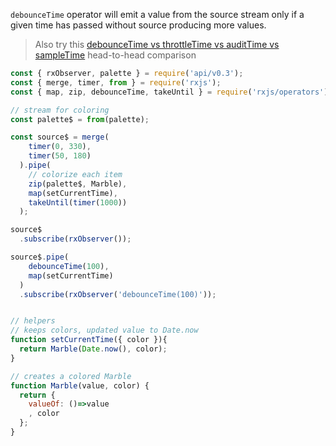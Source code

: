 <!--
name:		
title:		debounceTime
pageTitle:	debounceTime — RxJS operator example + marble diagram
desc:		debounceTime will emit a value from the source stream only if a given time has passed without source producing more values. See this marble diagram:
docsUrl:	https://rxjs.dev/api/operators/debounceTime
-->

`debounceTime` operator will emit a value from the source stream only if a given time has passed without source producing more values.  
> Also try this [debounceTime vs throttleTime vs auditTime vs sampleTime](/rxjs/debounceTime-vs-throttleTime-vs-auditTime-vs-sampleTime/) head-to-head comparison

```js
const { rxObserver, palette } = require('api/v0.3');
const { merge, timer, from } = require('rxjs');
const { map, zip, debounceTime, takeUntil } = require('rxjs/operators');

// stream for coloring
const palette$ = from(palette);

const source$ = merge(
    timer(0, 330),
    timer(50, 180)
  ).pipe(
    // colorize each item
    zip(palette$, Marble),
    map(setCurrentTime),
    takeUntil(timer(1000))
  );

source$
  .subscribe(rxObserver());

source$.pipe(
    debounceTime(100),
    map(setCurrentTime)
  )
  .subscribe(rxObserver('debounceTime(100)'));


// helpers
// keeps colors, updated value to Date.now
function setCurrentTime({ color }){
  return Marble(Date.now(), color);
}

// creates a colored Marble
function Marble(value, color) {
  return {
    valueOf: ()=>value
    , color
  };
}

```